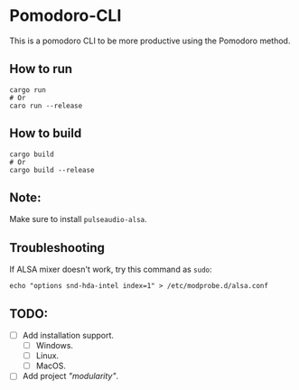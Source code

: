 # Pomodoro-CLI

This is a pomodoro CLI to be more productive using the Pomodoro method.

## How to run
```shell
cargo run 
# Or
caro run --release
```

## How to build
```shell
cargo build
# Or
cargo build --release
```

## Note:
Make sure to install `pulseaudio-alsa`.

## Troubleshooting
If ALSA mixer doesn't work, try this command as `sudo`:

```
echo "options snd-hda-intel index=1" > /etc/modprobe.d/alsa.conf
```

## TODO:

- [ ] Add installation support.
  - [ ] Windows.
  - [ ] Linux.
  - [ ] MacOS.
- [ ] Add project *"modularity"*.
